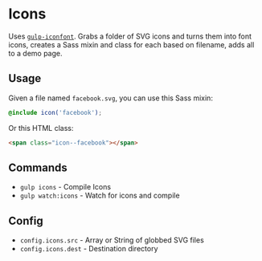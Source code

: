 # Icons

Uses [`gulp-iconfont`](https://github.com/nfroidure/gulp-iconfont). Grabs a folder of SVG icons and turns them into font icons, creates a Sass mixin and class for each based on filename, adds all to a demo page.

## Usage

Given a file named `facebook.svg`, you can use this Sass mixin:

```scss
@include icon('facebook');
```

Or this HTML class:

```html
<span class="icon--facebook"></span>
```

## Commands

- `gulp icons` - Compile Icons
- `gulp watch:icons` - Watch for icons and compile

## Config

- `config.icons.src` - Array or String of globbed SVG files
- `config.icons.dest` - Destination directory